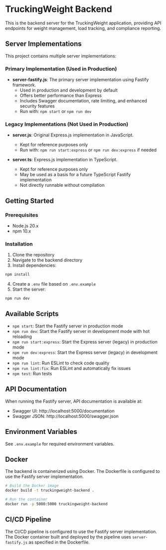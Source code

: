 # TruckingWeight Backend

This is the backend server for the TruckingWeight application, providing API endpoints for weight management, load tracking, and compliance reporting.

## Server Implementations

This project contains multiple server implementations:

### Primary Implementation (Used in Production)

- **server-fastify.js**: The primary server implementation using Fastify framework.
  - Used in production and development by default
  - Offers better performance than Express
  - Includes Swagger documentation, rate limiting, and enhanced security features
  - Run with: `npm start` or `npm run dev`

### Legacy Implementations (Not Used in Production)

- **server.js**: Original Express.js implementation in JavaScript.

  - Kept for reference purposes only
  - Run with: `npm run start:express` or `npm run dev:express` if needed

- **server.ts**: Express.js implementation in TypeScript.
  - Kept for reference purposes only
  - May be used as a basis for a future TypeScript Fastify implementation
  - Not directly runnable without compilation

## Getting Started

### Prerequisites

- Node.js 20.x
- npm 10.x

### Installation

1. Clone the repository
2. Navigate to the backend directory
3. Install dependencies:

```bash
npm install
```

4. Create a `.env` file based on `.env.example`
5. Start the server:

```bash
npm run dev
```

## Available Scripts

- `npm start`: Start the Fastify server in production mode
- `npm run dev`: Start the Fastify server in development mode with hot reloading
- `npm run start:express`: Start the Express server (legacy) in production mode
- `npm run dev:express`: Start the Express server (legacy) in development mode
- `npm run lint`: Run ESLint to check code quality
- `npm run lint:fix`: Run ESLint and automatically fix issues
- `npm test`: Run tests

## API Documentation

When running the Fastify server, API documentation is available at:

- Swagger UI: http://localhost:5000/documentation
- Swagger JSON: http://localhost:5000/swagger.json

## Environment Variables

See `.env.example` for required environment variables.

## Docker

The backend is containerized using Docker. The Dockerfile is configured to use the Fastify server implementation.

```bash
# Build the Docker image
docker build -t truckingweight-backend .

# Run the container
docker run -p 5000:5000 truckingweight-backend
```

## CI/CD Pipeline

The CI/CD pipeline is configured to use the Fastify server implementation. The Docker container built and deployed by the pipeline uses `server-fastify.js` as specified in the Dockerfile.
